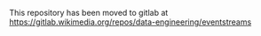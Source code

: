 This repository has been moved to gitlab at https://gitlab.wikimedia.org/repos/data-engineering/eventstreams